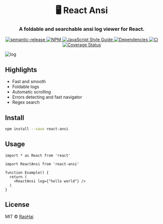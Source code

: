 <h1 align="center" style="border-bottom: none;"> 🖥️ React Ansi</h1>
<h3 align="center"> A foldable and searchable ansi log viewer for React.</h3>
<p align="center">
  <a href="https://github.com/semantic-release/semantic-release">
    <img src="https://img.shields.io/badge/%20%20%F0%9F%93%A6%F0%9F%9A%80-semantic--release-e10079.svg" alt="semantic-release" />
  </a>
  
  <a href="https://www.npmjs.com/package/react-ansi">
    <img src="https://img.shields.io/npm/v/react-ansi.svg" alt="NPM" />
  </a> 

  <a href="https://standardjs.com">
    <img src="https://img.shields.io/badge/code_style-standard-brightgreen.svg" alt="JavaScript Style Guide" />
  </a> 
  
  <a href="https://david-dm.org/RaoHai/react-ansi">
    <img src="https://david-dm.org/RaoHai/react-ansi.svg" alt="Dependencies" />
  </a>
  
  <a href="https://travis-ci.org/RaoHai/react-ansi">
    <img src="https://api.travis-ci.org/RaoHai/react-ansi.svg?branch=master" alt="Ci" />
  </a>
  
  <a href="https://coveralls.io/github/RaoHai/react-ansi?branch=master">
    <img src="https://coveralls.io/repos/github/RaoHai/react-ansi/badge.svg?branch=master" alt="Coverage Status" />
  </a>
</p>

![log](https://user-images.githubusercontent.com/566097/67918532-b1245700-fbd7-11e9-9e9b-ed129b49d377.gif)

## Highlights
* Fast and smooth
* Foldable logs
* Automatic scrolling
* Errors detecting and fast navigator
* Regex search

## Install

```bash
npm install --save react-ansi
```

## Usage

```tsx
import * as React from 'react'

import ReactAnsi from 'react-ansi'

function Example() {
  return (
    <ReactAnsi log={"hello world"} />
  )
}
```

## License

MIT © [RaoHai](https://github.com/RaoHai)
